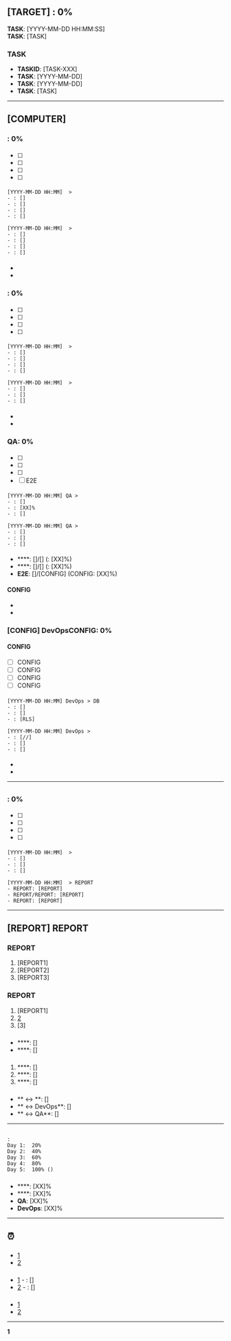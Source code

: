 #  

## [TARGET] : 0%

**TASK**: [YYYY-MM-DD HH:MM:SS]  
**TASK**: [TASK]

### TASK
- **TASKID**: [TASK-XXX]
- **TASK**: [YYYY-MM-DD]
- **TASK**: [YYYY-MM-DD]
- **TASK**: [TASK]

---

## [COMPUTER] 

###  : 0%

#### 
- [ ] 
- [ ] 
- [ ] 
- [ ] 

#### 
```
[YYYY-MM-DD HH:MM]  > 
- : []
- : []
- : []
- : []

[YYYY-MM-DD HH:MM]  > 
- : []
- : []
- : []
- : []
```

#### 
- [1]: []
- [2]: []

###  : 0%

#### 
- [ ] 
- [ ] 
- [ ] 
- [ ] 

#### 
```
[YYYY-MM-DD HH:MM]  > 
- : []
- : []
- : []
- : []

[YYYY-MM-DD HH:MM]  > 
- : []
- : []
- : []
```

#### 
- [1]: []
- [2]: []

###  QA: 0%

#### 
- [ ] 
- [ ] 
- [ ] 
- [ ] E2E

#### 
```
[YYYY-MM-DD HH:MM] QA > 
- : []
- : [XX]%
- : []

[YYYY-MM-DD HH:MM] QA > 
- : []
- : []
- : []
```

#### 
- ****: []/[] (: [XX]%)
- ****: []/[] (: [XX]%)
- **E2E**: []/[CONFIG] (CONFIG: [XX]%)

#### CONFIG
- [CONFIG1]: [CONFIG]
- [CONFIG2]: [CONFIG]

### [CONFIG] DevOpsCONFIG: 0%

#### CONFIG
- [ ] CONFIG
- [ ] CONFIG
- [ ] CONFIG
- [ ] CONFIG

#### 
```
[YYYY-MM-DD HH:MM] DevOps > DB
- : []
- : []
- : [RLS]

[YYYY-MM-DD HH:MM] DevOps > 
- : [//]
- : []
- : []
```

#### 
- [1]: []
- [2]: []

---

##  

### : 0%

#### 
- [ ] 
- [ ] 
- [ ] 
- [ ] 

#### 
```
[YYYY-MM-DD HH:MM]  > 
- : []
- : []
- : []

[YYYY-MM-DD HH:MM]  > REPORT
- REPORT: [REPORT]
- REPORT/REPORT: [REPORT]
- REPORT: [REPORT]
```

---

## [REPORT] REPORT

### REPORT
1. [REPORT1]
2. [REPORT2]
3. [REPORT3]

### REPORT
1. [REPORT1]
2. [2]
3. [3]

### 
- ****: []
- ****: []

### 
1. ****: []
2. ****: []
3. ****: []

### 
- ** ↔ **: []
- ** ↔ DevOps**: []
- ** ↔ QA**: []

---

##  

```
:
Day 1:  20%
Day 2:  40%
Day 3:  60%
Day 4:  80%
Day 5:  100% ()
```

### 
- ****: [XX]% 
- ****: [XX]% 
- **QA**: [XX]% 
- **DevOps**: [XX]% 

---

## ⏰ 

### 
- [1]
- [2]

### 
- [1] - : []
- [2] - : []

### 
- [1]
- [2]

---

**1**